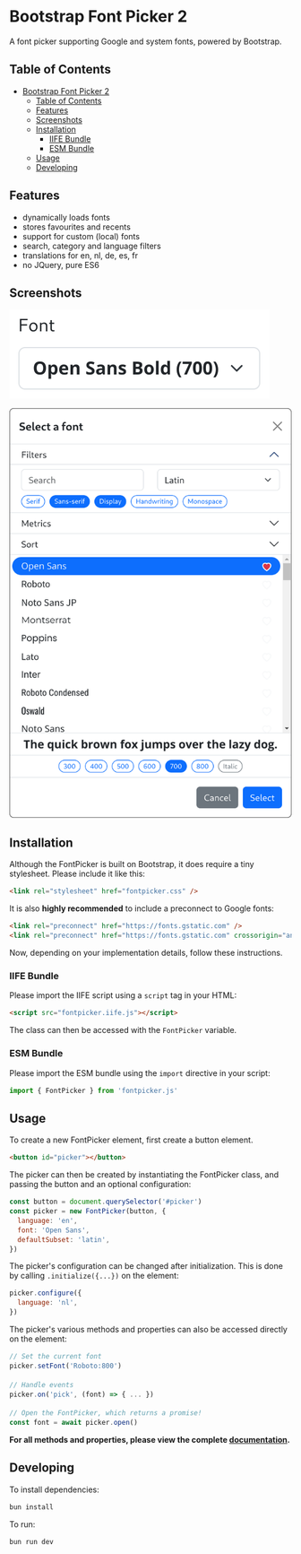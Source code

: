 # Bootstrap Font Picker 2

A font picker supporting Google and system fonts, powered by Bootstrap.

## Table of Contents

- [Bootstrap Font Picker 2](#bootstrap-font-picker-2)
  - [Table of Contents](#table-of-contents)
  - [Features](#features)
  - [Screenshots](#screenshots)
  - [Installation](#installation)
    - [IIFE Bundle](#iife-bundle)
    - [ESM Bundle](#esm-bundle)
  - [Usage](#usage)
  - [Developing](#developing)

## Features

- dynamically loads fonts
- stores favourites and recents
- support for custom (local) fonts
- search, category and language filters
- translations for en, nl, de, es, fr
- no JQuery, pure ES6

## Screenshots

![FontPicker Button](screenshots/button.png)

![FontPicker Dialog](screenshots/dialog.png)

## Installation

Although the FontPicker is built on Bootstrap, it does require a tiny stylesheet.
Please include it like this:

```html
<link rel="stylesheet" href="fontpicker.css" />
```

It is also **highly recommended** to include a preconnect to Google fonts:

```html
<link rel="preconnect" href="https://fonts.gstatic.com" />
<link rel="preconnect" href="https://fonts.gstatic.com" crossorigin="anonymous" />
```

Now, depending on your implementation details, follow these instructions.

### IIFE Bundle

Please import the IIFE script using a `script` tag in your HTML:

```html
<script src="fontpicker.iife.js"></script>
```

The class can then be accessed with the `FontPicker` variable.

### ESM Bundle

Please import the ESM bundle using the `import` directive in your script:

```js
import { FontPicker } from 'fontpicker.js'
```

## Usage

To create a new FontPicker element, first create a button element.

```html
<button id="picker"></button>
```

The picker can then be created by instantiating the FontPicker class, and passing the button and an optional configuration:

```js
const button = document.querySelector('#picker')
const picker = new FontPicker(button, {
  language: 'en',
  font: 'Open Sans',
  defaultSubset: 'latin',
})
```

The picker's configuration can be changed after initialization. This is done by calling `.initialize({...})` on the element:

```js
picker.configure({
  language: 'nl',
})
```

The picker's various methods and properties can also be accessed directly on the element:

```js
// Set the current font
picker.setFont('Roboto:800')

// Handle events
picker.on('pick', (font) => { ... })

// Open the FontPicker, which returns a promise!
const font = await picker.open()
```

**For all methods and properties, please view the complete [documentation](DOCUMENTATION.md).**

## Developing

To install dependencies:

```bash
bun install
```

To run:

```bash
bun run dev
```
